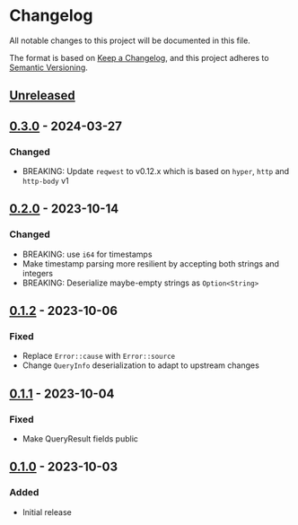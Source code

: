 # Changelog

All notable changes to this project will be documented in this file.

The format is based on [Keep a Changelog](https://keepachangelog.com/en/1.0.0/),
and this project adheres to [Semantic Versioning](https://semver.org/spec/v2.0.0.html).

## [Unreleased]

## [0.3.0] - 2024-03-27

### Changed

- BREAKING: Update `reqwest` to v0.12.x which is based on `hyper`, `http` and `http-body` v1

## [0.2.0] - 2023-10-14

### Changed

- BREAKING: use `i64` for timestamps
- Make timestamp parsing more resilient by accepting both strings and integers
- BREAKING: Deserialize maybe-empty strings as `Option<String>`

## [0.1.2] - 2023-10-06

### Fixed

- Replace `Error::cause` with `Error::source`
- Change `QueryInfo` deserialization to adapt to upstream changes

## [0.1.1] - 2023-10-04

### Fixed

- Make QueryResult fields public

## [0.1.0] - 2023-10-03

### Added

- Initial release

[Unreleased]: https://github.com/d-k-bo/mediathekviewweb-rs/compare/v0.3.0...HEAD
[0.3.0]: https://github.com/d-k-bo/mediathekviewweb-rs/compare/v0.2.0...v0.3.0
[0.2.0]: https://github.com/d-k-bo/mediathekviewweb-rs/compare/v0.1.2...v0.2.0
[0.1.2]: https://github.com/d-k-bo/mediathekviewweb-rs/compare/v0.1.1...v0.1.2
[0.1.1]: https://github.com/d-k-bo/mediathekviewweb-rs/compare/v0.1.0...v0.1.1
[0.1.0]: https://github.com/d-k-bo/mediathekviewweb-rs/releases/tag/v0.1.0
